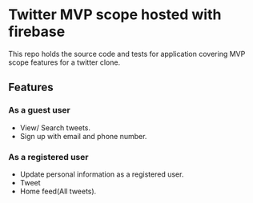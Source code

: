 # Twitter MVP scope hosted with firebase
This repo holds the source code and tests for application covering MVP scope features for a twitter clone.

## Features
### As a guest user
* View/ Search tweets.
* Sign up with email and phone number.

### As a registered user
* Update personal information as a registered user.
* Tweet
* Home feed(All tweets).
 
